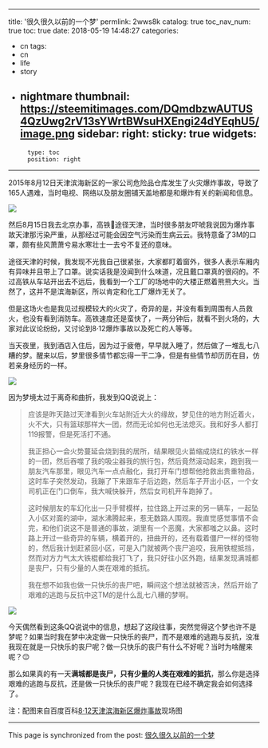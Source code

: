 
---
title: '很久很久以前的一个梦'
permlink: 2wws8k
catalog: true
toc_nav_num: true
toc: true
date: 2018-05-19 14:48:27
categories:
- cn
tags:
- cn
- life
- story
- nightmare
thumbnail: https://steemitimages.com/DQmdbzwAUTUS4QzUwg2rV13sYWrtBWsuHXEngi24dYEqhU5/image.png
sidebar:
    right:
        sticky: true
widgets:
    -
        type: toc
        position: right
---


2015年8月12日天津滨海新区的一家公司危险品仓库发生了火灾爆炸事故，导致了165人遇难，当时电视、网络以及朋友圈铺天盖地都是和爆炸有关的新闻和信息。

![](https://steemitimages.com/DQmdbzwAUTUS4QzUwg2rV13sYWrtBWsuHXEngi24dYEqhU5/image.png)

然后8月15日我去北京办事，高铁🚝途径天津，当时很多朋友吓唬我说因为爆炸事故天津那污染严重，从那经过可能会因空气污染而生病云云。我特意备了3M的口罩，颇有些风萧萧兮易水寒壮士一去兮不复还的意味。

途径天津的时候，我发现不光我自己很紧张，大家都盯着窗外，很多人表示车厢内有异味并且带上了口罩。说实话我是没闻到什么味道，况且戴口罩真的很闷的。不过高铁从车站开出去不远后，我看到一个工厂的场地中的大楼正燃着熊熊大火。当然了，这并不是滨海新区，所以肯定和化工厂爆炸无关了。

但是这场火也是我见过规模较大的火灾了，奇异的是，并没有看到周围有人员救火，也没有看到消防车。高铁速度还是蛮快了，一两分钟后，就看不到火场的，大家对此议论纷纷，又讨论到8·12爆炸事故以及死亡的人等等。

当天夜里，我到酒店入住后，因为过于疲倦，早早就入睡了，然后做了一堆乱七八糟的梦。醒来以后，梦里很多情节都忘得一干二净，但是有些情节却历历在目，仿若亲身经历的一样。

![](https://steemitimages.com/DQmVpK6DLnK3xzd22KLzHYDdU34sM5z1VqSJTYGME2TbEmJ/image.png)

因为梦境太过于离奇和曲折，我发到QQ说说上：

>应该是昨天路过天津看到火车站附近大火的缘故，梦见住的地方附近着火，火不大，只有篮球那样大一团，然而无论如何也无法熄灭。我和好多人都打119报警，但是死活打不通。
>
>我正担心一会火势蔓延会烧到我的居所，结果眼见火苗缩成烧红的铁水一样的一团，然后吞噬了我的吸尘器我的旅行包，然后竟然滚动起来，跑到我一朋友汽车那里，眼见汽车一点点融化，我打开车门想帮他抢救出贵重物品，这时车子突然发动，我蹦了下来跟车子后边跑，然后车子开出小区，一个女司机正在门口倒车，我大喊快躲开，然后女司机开车跑掉了。
>
>这时候朋友的车幻化出一只手臂模样，拉住路上开过来的另一辆车，一起坠入小区对面的湖中，湖水沸腾起来，惹无数路人围观。我直觉感觉事情不会完，和他们说这不是普通的事故，湖里有一个恶魔，大家都嗤之以鼻。这时路上开过一些奇异的车辆，横着开的，扭曲开的，还有载着僵尸一样的怪物的，然后我计划赶紧回小区，可是入门就被两个丧尸追咬，我用铁棍抵挡，然而对方力气太大铁棍都给我打飞了，我只好往小区外跑，结果发现满城都是丧尸，只有少量的人类在艰难的抵抗。
>
>我在想不如我也做一只快乐的丧尸吧，瞬间这个想法就被否决，然后开始了艰难的逃跑与反抗中这TM的是什么乱七八糟的梦啊。

![](https://steemitimages.com/DQmYK8Pn8dvPreTm5Fx388ds1ixmH1NEW2At2HbFGNiePRS/image.png)

今天偶然看到这条QQ说说中的信息，想起了这段往事，突然觉得这个梦也许不是梦呢？如果当时我在梦中决定做一只快乐的丧尸，而不是艰难的逃跑与反抗，没准我现在就是一只快乐的丧尸呢？做一只快乐的丧尸有什么不好呢？当时为啥醒来呢？😔

那么如果真的有一天**满城都是丧尸，只有少量的人类在艰难的抵抗**，那么你是选择艰难的逃跑与反抗，还是做一只快乐的丧尸呢？我现在已经不确定我会如何选择了。

注：配图来自百度百科[8·12天津滨海新区爆炸事故](https://baike.baidu.com/item/8·12天津滨海新区爆炸事故/18370029)现场图

- - -

This page is synchronized from the post: [很久很久以前的一个梦](https://steemit.com/@oflyhigh/2wws8k)
